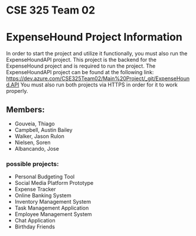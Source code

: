 ﻿# CSE 325 Team 02

# ExpenseHound Project Information
In order to start the project and utilize it functionally, you must also run the ExpenseHoundAPI project. This project is the backend for the ExpenseHound project and is required to run the project.
The ExpenseHoundAPI project can be found at the following link: https://dev.azure.com/CSE325Team02/Main%20Project/_git/ExpenseHound.API
You must also run both projects via HTTPS in order for it to work properly.

## Members:
* Gouveia, Thiago
* Campbell, Austin Bailey
* Walker, Jason Rulon
* Nielsen, Soren
* Albancando, Jose

### possible projects:
* Personal Budgeting Tool
* Social Media Platform Prototype
* Expense Tracker
* Online Banking System
* Inventory Management System
* Task Management Application
* Employee Management System
* Chat Application
* Birthday Friends